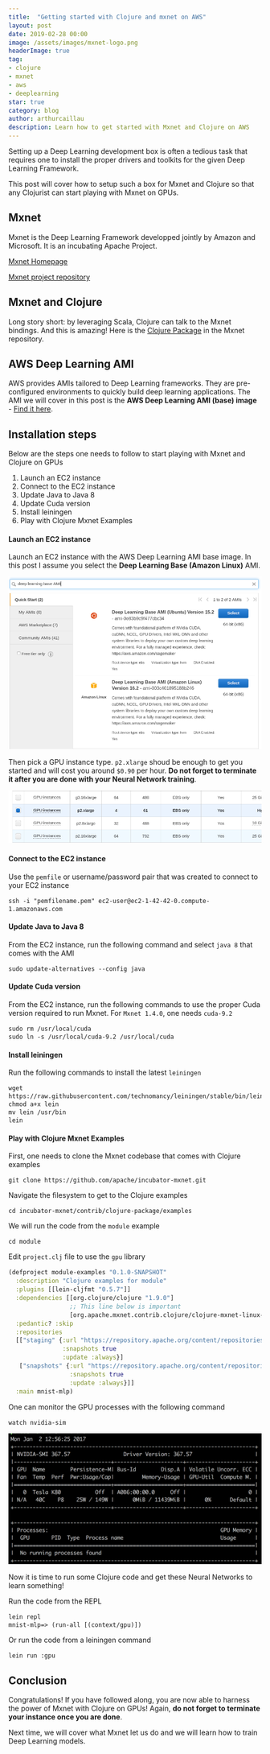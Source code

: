 ```yaml
---
title:  "Getting started with Clojure and mxnet on AWS"
layout: post
date: 2019-02-28 00:00
image: /assets/images/mxnet-logo.png
headerImage: true
tag:
- clojure
- mxnet
- aws
- deeplearning
star: true
category: blog
author: arthurcaillau
description: Learn how to get started with Mxnet and Clojure on AWS
---
```


Setting up a Deep Learning development box is often a tedious task that requires one to install the proper drivers and toolkits for the given Deep Learning Framework.

This post will cover how to setup such a box for Mxnet and Clojure so that any Clojurist can start playing with Mxnet on GPUs.

## Mxnet

Mxnet is the Deep Learning Framework developped jointly by Amazon and Microsoft. It is an incubating Apache Project.

[Mxnet Homepage](https://mxnet.incubator.apache.org)

[Mxnet project repository](https://github.com/apache/incubator-mxnet/tree/master/contrib/clojure-package/examples)

## Mxnet and Clojure

Long story short: by leveraging Scala, Clojure can talk to the Mxnet bindings. And this is amazing! Here is the [Clojure Package](https://github.com/apache/incubator-mxnet/tree/master/contrib/clojure-package) in the Mxnet repository.

## AWS Deep Learning AMI

AWS provides AMIs tailored to Deep Learning frameworks. They are pre-configured environments to quickly build deep learning applications.
The AMI we will cover in this post is the **AWS Deep Learning AMI (base) image** - [Find it here](https://aws.amazon.com/machine-learning/amis/).

## Installation steps

Below are the steps one needs to follow to start playing with Mxnet and Clojure on GPUs

1. Launch an EC2 instance
2. Connect to the EC2 instance
3. Update Java to Java 8
4. Update Cuda version
5. Install leiningen
6. Play with Clojure Mxnet Examples

#### Launch an EC2 instance

Launch an EC2 instance with the AWS Deep Learning AMI base image. In this post I assume you select the **Deep Learning Base (Amazon Linux)** AMI.

![AMI Selection](/assets/images/aws-dl-ami/aws-ec2-ami-deep-learning-base.png)

Then pick a GPU instance type. `p2.xlarge` shoud be enough to get you started and will cost you around `$0.90` per hour. **Do not forget to terminate it after you are done with your Neural Network training**.

![Instance Type Selection](/assets/images/aws-dl-ami/aws-ec2-ami-instance-type.png)

#### Connect to the EC2 instance

Use the `pemfile` or username/password pair that was created to connect to your EC2 instance
```
ssh -i "pemfilename.pem" ec2-user@ec2-1-42-42-0.compute-1.amazonaws.com
```

#### Update Java to Java 8

From the EC2 instance, run the following command and select `java 8` that comes with the AMI
```
sudo update-alternatives --config java
```

#### Update Cuda version

From the EC2 instance, run the following commands to use the proper Cuda version required to run Mxnet. For `Mxnet 1.4.0`, one needs `cuda-9.2`

```
sudo rm /usr/local/cuda
sudo ln -s /usr/local/cuda-9.2 /usr/local/cuda
```

#### Install leiningen

Run the following commands to install the latest `leiningen`

```
wget https://raw.githubusercontent.com/technomancy/leiningen/stable/bin/lein
chmod a+x lein
mv lein /usr/bin
lein
```

#### Play with Clojure Mxnet Examples

First, one needs to clone the Mxnet codebase that comes with Clojure examples
```
git clone https://github.com/apache/incubator-mxnet.git
```
Navigate the filesystem to get to the Clojure examples
```
cd incubator-mxnet/contrib/clojure-package/examples
```
We will run the code from the `module` example
```
cd module
```
Edit `project.clj` file to use the `gpu` library
```clojure
(defproject module-examples "0.1.0-SNAPSHOT"
  :description "Clojure examples for module"
  :plugins [[lein-cljfmt "0.5.7"]]
  :dependencies [[org.clojure/clojure "1.9.0"]
                 ;; This line below is important
                 [org.apache.mxnet.contrib.clojure/clojure-mxnet-linux-gpu "1.4.0"]]
  :pedantic? :skip
  :repositories
  [["staging" {:url "https://repository.apache.org/content/repositories/staging"
               :snapshots true
               :update :always}]
   ["snapshots" {:url "https://repository.apache.org/content/repositories/snapshots"
                 :snapshots true
                 :update :always}]]
  :main mnist-mlp)
```
One can monitor the GPU processes with the following command
```
watch nvidia-sim
```

![nvidia-sim output](/assets/images/aws-dl-ami/aws-ec2-ami-nvidia-sim.png)

Now it is time to run some Clojure code and get these Neural Networks to learn something!

Run the code from the REPL
```
lein repl
mnist-mlp=> (run-all [(context/gpu)])
```

Or run the code from a leiningen command
```
lein run :gpu
```

## Conclusion

Congratulations! If you have followed along, you are now able to harness the power of Mxnet with Clojure on GPUs! Again, **do not forget to terminate your instance once you are done**.

Next time, we will cover what Mxnet let us do and we will learn how to train Deep Learning models.
